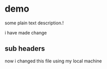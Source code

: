 # demo 

some plain text description.! 

i have made change

## sub headers 

now i changed this file using my local machine 